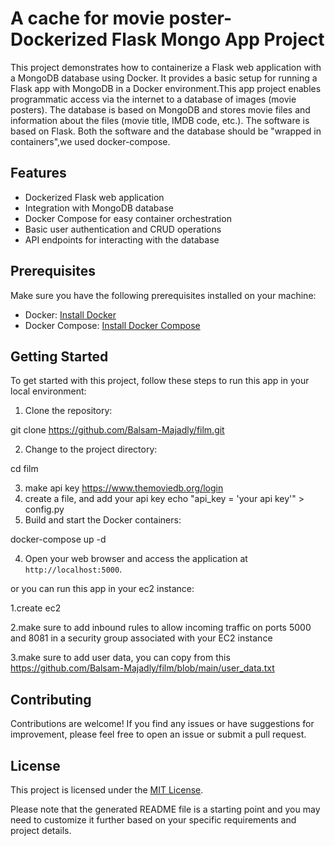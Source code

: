 
# A cache for movie poster- Dockerized Flask Mongo App Project

This project demonstrates how to containerize a Flask web application with a MongoDB database using Docker. It provides a basic setup for running a Flask app with MongoDB in a Docker environment.This app project enables programmatic access via the internet to a database of images (movie posters). The database is based on MongoDB and stores movie files and information about the files (movie title, IMDB code, etc.). The software is based on Flask. Both the software and the database should be "wrapped in containers",we used docker-compose.

## Features

- Dockerized Flask web application
- Integration with MongoDB database
- Docker Compose for easy container orchestration
- Basic user authentication and CRUD operations
- API endpoints for interacting with the database

## Prerequisites

Make sure you have the following prerequisites installed on your machine:

- Docker: [Install Docker](https://docs.docker.com/get-docker/)
- Docker Compose: [Install Docker Compose](https://docs.docker.com/compose/install/)

## Getting Started

To get started with this project, follow these steps to run this app in your local environment:

1. Clone the repository:


git clone https://github.com/Balsam-Majadly/film.git


2. Change to the project directory:


cd film

3. make api key https://www.themoviedb.org/login
4. create a file, and add your api key
  echo "api_key = 'your api key'" > config.py
5. Build and start the Docker containers:


docker-compose up -d


4. Open your web browser and access the application at `http://localhost:5000`.

or you can run this app in your ec2 instance:

1.create ec2 

2.make sure to add inbound rules to allow incoming traffic on ports 5000 and 8081 in a security group associated with your EC2 instance

3.make sure to add user data, you can copy from this https://github.com/Balsam-Majadly/film/blob/main/user_data.txt




## Contributing

Contributions are welcome! If you find any issues or have suggestions for improvement, please feel free to open an issue or submit a pull request.

## License

This project is licensed under the [MIT License](LICENSE).



Please note that the generated README file is a starting point and you may need to customize it further based on your specific requirements and project details.
